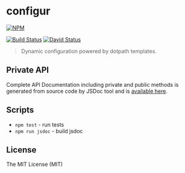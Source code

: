 # configur

[![NPM](https://nodei.co/npm/configur.png)](https://nodei.co/npm/configur/)

[![Build Status](https://travis-ci.org/tsertkov/configur.svg?branch=master)](https://travis-ci.org/tsertkov/configur)
[![David Status](https://david-dm.org/tsertkov/configur.png)](https://david-dm.org/tsertkov/configur)

> Dynamic configuration powered by dotpath templates.

## Private API

Complete API Documentation including private and public methods is generated from source code by JSDoc tool and is [available here](https://s3.eu-central-1.amazonaws.com/tsertkov-artifacts/configur/master/jsdoc/index.html).

## Scripts

- `npm test` - run tests
- `npm run jsdoc` - build jsdoc

## License

The MIT License (MIT)